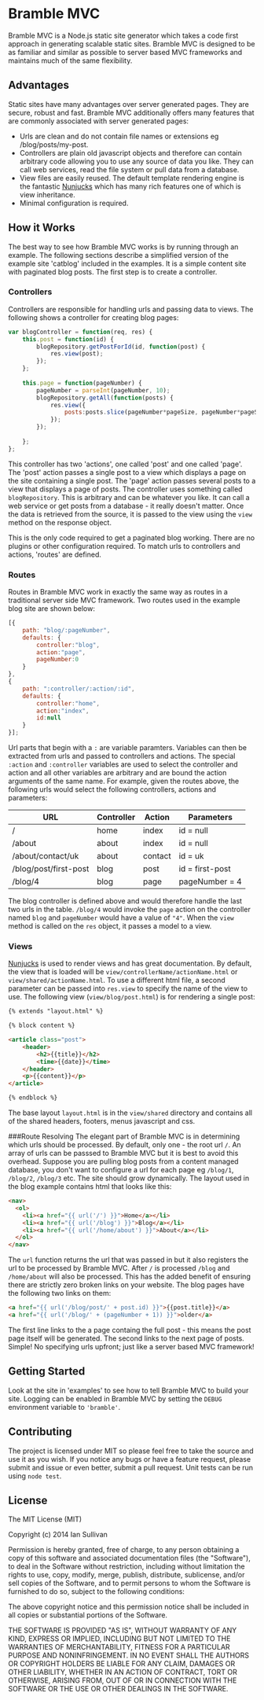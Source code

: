 # Bramble MVC
Bramble MVC is a Node.js static site generator which takes a code first approach in generating scalable static sites. Bramble MVC is designed to be as familiar and similar as possible to server based MVC frameworks and maintains much of the same flexibility.

## Advantages
Static sites have many advantages over server generated pages. They are secure, robust and fast. Bramble MVC additionally offers many features that are commonly associated with server generated pages:

* Urls are clean and do not contain file names or extensions eg /blog/posts/my-post.
* Controllers are plain old javascript objects and therefore can contain arbitrary code allowing you to use any source of data you like. They can call web services, read the file system or pull data from a database.
* View files are easily reused. The default template rendering engine is the fantastic [Nunjucks](http://jlongster.github.io/nunjucks/) which has many rich features one of which is view inheritance.
* Minimal configuration is required.

## How it Works
The best way to see how Bramble MVC works is by running through an example. The following sections describe a simplified version of the example site 'catblog' included in the examples. It is a simple content site with paginated blog posts. The first step is to create a controller.

### Controllers
Controllers are responsible for handling urls and passing data to views. The following shows a controller for creating blog pages:

```js
var blogController = function(req, res) {
    this.post = function(id) {
        blogRepository.getPostForId(id, function(post) {
            res.view(post);
        });
    };
    
    this.page = function(pageNumber) {
        pageNumber = parseInt(pageNumber, 10);
        blogRepository.getAll(function(posts) {
            res.view({
                posts:posts.slice(pageNumber*pageSize, pageNumber*pageSize + pageSize),
            });
        });
        
    };
};
```

This controller has two 'actions', one called 'post' and one called 'page'. The 'post' action passes a single post to a view which displays a page on the site containing a single post. The 'page' action passes several posts to a view that displays a page of posts. The controller uses something called `blogRepository`. This is arbitrary and can be whatever you like. It can call a web service or get posts from a database - it really doesn't matter. Once the data is retrieved from the source, it is passed to the view using the `view` method on the response object.

This is the only code required to get a paginated blog working. There are no plugins or other configuration required. To match urls to controllers and actions, 'routes' are defined.

### Routes
Routes in Bramble MVC work in exactly the same way as routes in a traditional server side MVC framework. Two routes used in the example blog site are shown below:

```js
[{
    path: "blog/:pageNumber",
    defaults: {
        controller:"blog",
        action:"page",
        pageNumber:0
    }
},
{
    path: ":controller/:action/:id",
    defaults: {
        controller:"home",
        action:"index",
        id:null
    }
}];
```

Url parts that begin with a `:` are variable paramters. Variables can then be extracted from urls and passed to controllers and actions. The special `:action` and `:controller` variables are used to select the controller and action and all other variables are arbitrary and are bound the action arguments of the same name. For example, given the routes above, the following urls would select the following controllers, actions and parameters:

URL  | Controller | Action | Parameters
--- | --- | --- | ---
/ | home | index | id = null
/about | about | index | id = null
/about/contact/uk | about | contact | id = uk
/blog/post/first-post | blog | post | id = first-post
/blog/4 | blog | page | pageNumber = 4

The blog controller is defined above and would therefore handle the last two urls in the table. `/blog/4` would invoke the `page` action on the controller named `blog` and `pageNumber` would have a value of `"4"`. When the `view` method is called on the `res` object, it passes a model to a view.

### Views
[Nunjucks](http://jlongster.github.io/nunjucks/) is used to render views and has great documentation. By default, the view that is loaded will be `view/controllerName/actionName.html` or `view/shared/actionName.html`. To use a different html file, a second parameter can be passed into `res.view` to specify the name of the view to use. The following view (`view/blog/post.html`) is for rendering a single post:

```html
{% extends "layout.html" %}

{% block content %}

<article class="post">
	<header>
		<h2>{{title}}</h2>
		<time>{{date}}</time>
	</header>
	<p>{{content}}</p>
</article>

{% endblock %}
```

The base layout `layout.html` is in the `view/shared` directory and contains all of the shared headers, footers, menus javascript and css.

###Route Resolving
The elegant part of Bramble MVC is in determining which urls should be processed. By default, only one - the root url `/`. An array of urls can be passsed to Bramble MVC but it is best to avoid this overhead. Suppose you are pulling blog posts from a content managed database, you don't want to configure a url for each page eg `/blog/1`, `/blog/2`, `/blog/3` etc. The site should grow dynamically. The layout used in the blog example contains html that looks like this:

```html
<nav>
  <ol>
    <li><a href="{{ url('/') }}">Home</a></li>
    <li><a href="{{ url('/blog') }}">Blog</a></li>
    <li><a href="{{ url('/home/about') }}">About</a></li>
  </ol>
</nav>
```
The `url` function returns the url that was passed in but it also registers the url to be processed by Bramble MVC. After `/` is processed `/blog` and `/home/about` will also be processed. This has the added benefit of ensuring there are strictly zero broken links on your website. The blog pages have the following two links on them:

```html
<a href="{{ url('/blog/post/' + post.id) }}">{{post.title}}</a>
<a href="{{ url('/blog/' + (pageNumber + 1)) }}">older</a>
```

The first line links to the a page containg the full post - this means the post page itself will be generated. The second links to the next page of posts. Simple! No specifying urls upfront; just like a server based MVC framework!

## Getting Started
Look at the site in 'examples' to see how to tell Bramble MVC to build your site. Logging can be enabled in Bramble MVC by setting the `DEBUG` environment variable to `'bramble'`.


## Contributing
The project is licensed under MIT so please feel free to take the source and use it as you wish. If you notice any bugs or have a feature request, please submit and issue or even better, submit a pull request. Unit tests can be run using `node test`.

## License
The MIT License (MIT)

Copyright (c) 2014 Ian Sullivan

Permission is hereby granted, free of charge, to any person obtaining a copy
of this software and associated documentation files (the "Software"), to deal
in the Software without restriction, including without limitation the rights
to use, copy, modify, merge, publish, distribute, sublicense, and/or sell
copies of the Software, and to permit persons to whom the Software is
furnished to do so, subject to the following conditions:

The above copyright notice and this permission notice shall be included in
all copies or substantial portions of the Software.

THE SOFTWARE IS PROVIDED "AS IS", WITHOUT WARRANTY OF ANY KIND, EXPRESS OR
IMPLIED, INCLUDING BUT NOT LIMITED TO THE WARRANTIES OF MERCHANTABILITY,
FITNESS FOR A PARTICULAR PURPOSE AND NONINFRINGEMENT. IN NO EVENT SHALL THE
AUTHORS OR COPYRIGHT HOLDERS BE LIABLE FOR ANY CLAIM, DAMAGES OR OTHER
LIABILITY, WHETHER IN AN ACTION OF CONTRACT, TORT OR OTHERWISE, ARISING FROM,
OUT OF OR IN CONNECTION WITH THE SOFTWARE OR THE USE OR OTHER DEALINGS IN
THE SOFTWARE.
